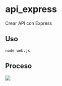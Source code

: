 # api_express
Crear API con Express


## Uso

~~~~
node web.js
~~~~


## Proceso 

<img src="imagen.png">

